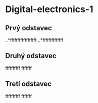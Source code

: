 # Digital-electronics-1
## Prvý odstavec
..*ffffffffffffffffff
..*ffffffffffffff
## Druhý odstavec
ffffffffff
fffffff
## Tretí odstavec
ffffffffff
fffffff
